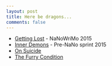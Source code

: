 ```yaml
---
layout: post
title: Here be dragons...
comments: false
---
```


* [Getting Lost](getting-lost) - NaNoWriMo 2015
* [Inner Demons](inner-demons) - Pre-NaNo sprint 2015
* [On Suicide](suicide)
* [The Furry Condition](the-furry-condition)
